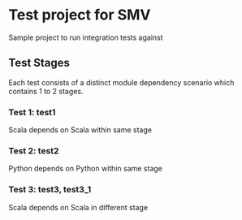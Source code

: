 # Test project for SMV
Sample project to run integration tests against

## Test Stages
Each test consists of a distinct module dependency scenario which contains 1 to 2 stages.

### Test 1: test1
Scala depends on Scala within same stage

### Test 2: test2
Python depends on Python within same stage

### Test 3: test3, test3_1
Scala depends on Scala in different stage
